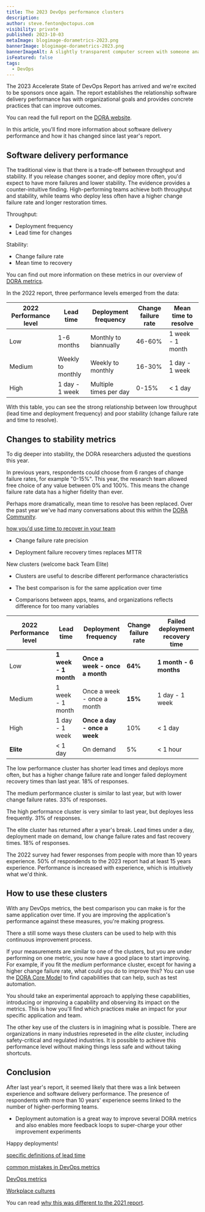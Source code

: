 ```yaml
---
title: The 2023 DevOps performance clusters
description: 
author: steve.fenton@octopus.com
visibility: private
published: 2023-10-03
metaImage: blogimage-dorametrics-2023.png
bannerImage: blogimage-dorametrics-2023.png
bannerImageAlt: A slightly transparent computer screen with someone analyzing data behind it, with different metrics floating around the person. 
isFeatured: false
tags: 
  - DevOps
---
```


The 2023 Accelerate State of DevOps Report has arrived and we're excited to be sponsors once again. The report establishes the relationship software delivery performance has with organizational goals and provides concrete practices that can improve outcomes.

You can read the full report on the [DORA website](https://dora.dev/research/2023/dora-report/).

In this article, you'll find more information about software delivery performance and how it has changed since last year's report.

## Software delivery performance

The traditional view is that there is a trade-off between throughput and stability. If you release changes sooner, and deploy more often, you'd expect to have more failures and lower stability. The evidence provides a counter-intuitive finding. High-performing teams achieve both throughput and stability, while teams who deploy less often have a higher change failure rate and longer restoration times.

Throughput:

- Deployment frequency
- Lead time for changes

Stability:

- Change failure rate
- Mean time to recovery

You can find out more information on these metrics in our overview of [DORA metrics](https://octopus.com/devops/metrics/dora-metrics/).

In the 2022 report, three performance levels emerged from the data:

| 2022 Performance level | Lead time         | Deployment frequency   | Change failure rate | Mean time to resolve |
|------------------------|-------------------|------------------------|---------------------|----------------------|
| Low                    | 1-6 months        | Monthly to biannually  | 46-60%              | 1 week - 1 month     |
| Medium                 | Weekly to monthly | Weekly to monthly      | 16-30%              | 1 day - 1 week       |
| High                   | 1 day - 1 week    | Multiple times per day | 0-15%               | < 1 day              |

With this table, you can see the strong relationship between low throughput (lead time and deployment frequency) and poor stability (change failure rate and time to resolve).

## Changes to stability metrics

To dig deeper into stability, the DORA researchers adjusted the questions this year.

In previous years, respondents could choose from 6 ranges of change failure rates, for example "0-15%". This year, the research team allowed free choice of any value between 0% and 100%. This means the change failure rate data has a higher fidelity than ever.

Perhaps more dramatically, mean time to resolve has been replaced. Over the past year we've had many conversations about this within the [DORA Community](https://dora.community/).

[how you'd use time to recover in your team](https://octopus.com/blog/how-to-measure-mean-time-to-resolve)

- Change failure rate precision

- Deployment failure recovery times replaces MTTR



New clusters (welcome back Team Elite)
- Clusters are useful to describe different performance characteristics

- The best comparison is for the same application over time

- Comparisons between apps, teams, and organizations reflects difference for too many variables


| 2022 Performance level | Lead time            | Deployment frequency           | Change failure rate | Failed deployment recovery time |
|------------------------|----------------------|--------------------------------|---------------------|---------------------------------|
| Low                    | **1 week - 1 month** | **Once a week - once a month** | **64%**             | **1 month - 6 months**          |
| Medium                 | 1 week - 1 month     | Once a week - once a month     | **15%**             | 1 day - 1 week                  |
| High                   | 1 day - 1 week       | **Once a day - once a week**   | 10%                 | < 1 day                         |
| **Elite**              | < 1 day              | On demand                      | 5%                  | < 1 hour                        |

The low performance cluster has shorter lead times and deploys more often, but has a higher change failure rate and longer failed deployment recovery times than last year. 18% of responses.

The medium performance cluster is similar to last year, but with lower change failure rates. 33% of responses.

The high performance cluster is very similar to last year, but deployes less frequently. 31% of responses.

The elite cluster has returned after a year's break. Lead times under a day, deployment made on demand, low change failure rates and fast recovery times. 18% of responses.

The 2022 survey had fewer responses from people with more than 10 years experience. 50% of respondends to the 2023 report had at least 15 years experience. Performance is increased with experience, which is intuitively what we'd think.

## How to use these clusters

With any DevOps metrics, the best comparison you can make is for the same application over time. If you are improving the application's performance against these measures, you're making progress.

There a still some ways these clusters can be used to help with this continuous improvement process.

If your measurements are similar to one of the clusters, but you are under performing on one metric, you now have a good place to start improving. For example, if you fit the *medium* performance cluster, except for having a higher change failure rate, what could you do to improve this? You can use the [DORA Core Model](https://dora.dev/research/) to find capabilities that can help, such as test automation.

You should take an experimental approach to applying these capabilities, introducing or improving a capability and observing its impact on the metrics. This is how you'll find which practices make an impact for your specific application and team.

The other key use of the clusters is in imagining what is possible. There are organizations in many industries represeted in the *elite* cluster, including safety-critical and regulated industries. It is possible to achieve this performance level without making things less safe and without taking shortcuts.

## Conclusion

After last year's report, it seemed likely that there was a link between experience and software delivery performance. The presence of respondents with more than 10 years' experience seems linked to the number of higher-performing teams.



- Deployment automation is a great way to improve several DORA metrics and also enables more feedback loops to super-charge your other improvement experiments

Happy deployments!








[specific definitions of lead time](https://octopus.com/blog/definitions-of-lead-time)

[common mistakes in DevOps metrics](https://octopus.com/blog/common-mistakes-devops-metrics)

[DevOps metrics](https://octopus.com/devops/metrics/)

[Workplace cultures](https://octopus.com/devops/culture/workplace-topologies/)

You can read [why this was different to the 2021 report](https://octopus.com/blog/new-devops-performance-clusters).

